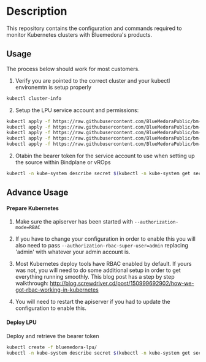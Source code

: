 # Description
This repository contains the configuration and commands required to
monitor Kubernetes clusters with Bluemedora's products.

## Usage

The process below should work for most customers. 

1) Verify you are pointed to the correct cluster and your kubectl environemtn is setup properly
```sh
kubectl cluster-info
```
2) Setup the LPU service account and permissions:
```sh
kubectl apply -f https://raw.githubusercontent.com/BlueMedoraPublic/bm-kube-lpu/master/bluemedora-lpu/bm-clusterrole.yaml
kubectl apply -f https://raw.githubusercontent.com/BlueMedoraPublic/bm-kube-lpu/master/bluemedora-lpu/bm-clusterrolebinding.yaml
kubectl apply -f https://raw.githubusercontent.com/BlueMedoraPublic/bm-kube-lpu/master/bluemedora-lpu/bm-role.yaml
kubectl apply -f https://raw.githubusercontent.com/BlueMedoraPublic/bm-kube-lpu/master/bluemedora-lpu/bm-rolebinding.yaml
kubectl apply -f https://raw.githubusercontent.com/BlueMedoraPublic/bm-kube-lpu/master/bluemedora-lpu/bm-serviceaccount.yaml
```
2) Otabin the bearer token for the service account to use when setting up the source within Bindplane or vROps
```sh
kubectl -n kube-system describe secret $(kubectl -n kube-system get secret | grep bluemedora | awk '{print $1}')
```

## Advance Usage

#### Prepare Kubernetes
1) Make sure the apiserver has been started with `--authorization-mode=RBAC`

2) If you have to change your configuration in order to enable this you will also need to pass `--authorization-rbac-super-user=admin` replacing 'admin' with whatever your admin account is.

3) Most Kubernetes deploy tools have RBAC enabled by default. If yours was not, you will need to do some additional setup in order to get everything running smoothly. This blog post has a step by step walkthrough: http://blog.screwdriver.cd/post/150999692902/how-we-got-rbac-working-in-kubernetes

4) You will need to restart the apiserver if you had to update the configuration to enable this.

#### Deploy LPU
Deploy and retrieve the bearer token
```sh
kubectl create -f bluemedora-lpu/
kubectl -n kube-system describe secret $(kubectl -n kube-system get secret | grep bluemedora | awk '{print $1}')
```
